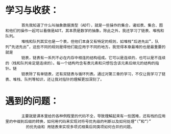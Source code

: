 # 学习与收获：
           首先我知道了什么叫抽象数据类型（ADT），就是一些操作的集合，诸如表、集合、图和他们的操作一起可以看做是ADT。其本质是数学的抽象。除此之外，我还学习了链表、堆栈和队列。
           堆栈和队列其实也是一个表，但他们本身又有特定的规则，如堆栈“后进先出”，队列“先进先出”，这些不同的规则是得他们能应用于不同的地方。我觉得本章最难的也是最重要的就是
           链表，链表有一系列不必在内存中相连的结构组成。它可以是连续的，也可以是不连续的（栈和队列肯定是连续的）。每一个结构均含有表元素和只想包含该元素后继元的结构的指针。链
       	   链表除了有单链表，还有双链表与循环列表。通过对第三章的学习，不仅让我学习了链表、堆栈、队列等知识，还让我对指针的理解更加深刻了。
    
# 遇到的问题：
           主要就是课本里给的各种例程里的代码不全，导致理解起来有一些困难，还有栈的应用里的中缀到后缀的转换，如何用代码来实现对符号优先级的判断以及如何处理“（”和“）”
	         的优先级和 用链表来实现多项式相乘后同类项如何合并的问题。
